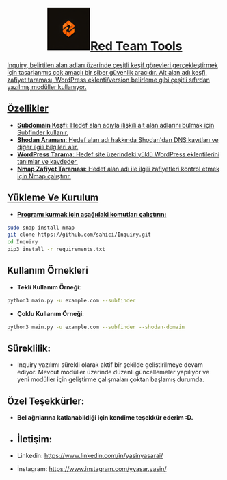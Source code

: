 <h1 align="center">
  <br>
  <a href="https://github.com/sahici/Inquiry"><img width: 100px  height="100" src="https://raw.githubusercontent.com/sahici/sahici/refs/heads/main/inquiry.jpg" alt="Inquiry></a>
  <br>
  Arjun
  <br>
</h1>

<h4 align="center">Red Team Tools</h4>

Inquiry, belirtilen alan adları üzerinde çeşitli keşif görevleri gerçekleştirmek için tasarlanmış çok amaçlı bir siber güvenlik aracıdır. Alt alan adı keşfi, zafiyet taraması, WordPress eklenti/version belirleme gibi çeşitli sıfırdan yazılmış modüller kullanıyor.

## Özellikler

- **Subdomain Keşfi**: Hedef alan adıyla ilişkili alt alan adlarını bulmak için Subfinder kullanır.
- **Shodan Araması**: Hedef alan adı hakkında Shodan'dan DNS kayıtları ve diğer ilgili bilgileri alır.
- **WordPress Tarama**: Hedef site üzerindeki yüklü WordPress eklentilerini tanımlar ve kaydeder.
- **Nmap Zafiyet Taraması**: Hedef alan adı ile ilgili zafiyetleri kontrol etmek için Nmap çalıştırır.

## Yükleme Ve Kurulum

- **Programı kurmak için aşağıdaki komutları çalıştırın:**

```bash
sudo snap install nmap
git clone https://github.com/sahici/Inquiry.git
cd Inquiry
pip3 install -r requirements.txt
```

## Kullanım Örnekleri
- **Tekli Kullanım Örneği**:
```bash
python3 main.py -u example.com --subfinder
```

- **Çoklu Kullanım Örneği**:
```bash
python3 main.py -u example.com --subfinder --shodan-domain
```
## Süreklilik:

- Inquiry yazılımı sürekli olarak aktif bir şekilde geliştirilmeye devam ediyor. Mevcut modüller üzerinde düzenli güncellemeler yapılıyor ve yeni modüller için geliştirme çalışmaları çoktan başlamış durumda.

## Özel Teşekkürler:
- **Bel ağrılarına katlanabildiği için kendime teşekkür ederim :D.**

- ## İletişim:
- Linkedin: https://www.linkedin.com/in/yasinyasarai/
- İnstagram: https://www.instagram.com/yyasar.yasin/
